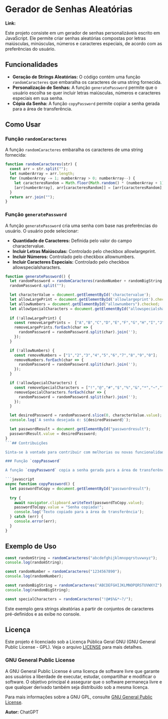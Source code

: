 # Gerador de Senhas Aleatórias

**Link:** 

Este projeto consiste em um gerador de senhas personalizáveis escrito em JavaScript. Ele permite criar senhas aleatórias compostas por letras maiúsculas, minúsculas, números e caracteres especiais, de acordo com as preferências do usuário.

## Funcionalidades

- **Geração de Strings Aleatórias:** O código contém uma função `randomCaracteres` que embaralha os caracteres de uma string fornecida.
- **Personalização de Senhas:** A função `generatePassword` permite que o usuário escolha se quer incluir letras maiúsculas, números e caracteres especiais em sua senha.
- **Cópia da Senha:** A função `copyPassword` permite copiar a senha gerada para a área de transferência.

## Como Usar

### Função `randomCaracteres`

A função `randomCaracteres` embaralha os caracteres de uma string fornecida:

```javascript
function randomCaracteres(str) {
  const arr = str.split("");
  let numberArray = arr.length;
  for (numberArray -= 1; numberArray > 0; numberArray--) { 
    let caracteresRandom = Math.floor(Math.random() * (numberArray + 1));
    [arr[numberArray], arr[caracteresRandom]] = [arr[caracteresRandom], arr[numberArray]];
  }
  return arr.join("");
} 
```
### Função `generatePassword`

A função `generatePassword` cria uma senha com base nas preferências do usuário. O usuário pode selecionar:

- **Quantidade de Caracteres:** Definida pelo valor do campo charactervalue.
- **Incluir Letras Maiúsculas:** Controlado pelo checkbox allowlargeprint.
- **Incluir Números:** Controlado pelo checkbox allownumbers.
- **Incluir Caracteres Especiais:** Controlado pelo checkbox allowspecialsharacters.

```javascript
function generatePassword() {
  let randomPassword = randomCaracteres(randomNumber + randomBigString + randomString + specialCharacters);
  randomPassword.split("");

  let characterValue = document.getElementById('charactervalue');
  let allowLargePrint = document.getElementById('allowlargeprint').checked;
  let allowNumbers = document.getElementById("allownumbers").checked;
  let allowSpecialCharacters = document.getElementById("allowspecialsharacters").checked;
  
  if (!allowLargePrint) {
    const removeLargePrints =  ["A","B","C","D","E","F","G","H","I","J","K","L","M","N","O","P","Q","R","S","T","U","V","W","X","Y","Z"];
    removeLargePrints.forEach(char => {
      randomPassword = randomPassword.split(char).join('');
    });
  }

  if (!allowNumbers) {
    const removeNumbers = ["1","2","3","4","5","6","7","8","9","0"];
    removeNumbers.forEach(char => {
      randomPassword = randomPassword.split(char).join('');
    });
  }

  if (!allowSpecialCharacters) {
    const removeSpecialCharacters = ["!","@","#","$","%","&","*","~","?","/"];
    removeSpecialCharacters.forEach(char => {
      randomPassword = randomPassword.split(char).join('');
    });
  }

  let desiredPassword = randomPassword.slice(0, characterValue.value);
  console.log(`A senha desejada é: ${desiredPassword}`);

  let passwordResult = document.getElementById("passwordresult");
  passwordResult.value = desiredPassword;
}
```## Contribuições

Sinta-se à vontade para contribuir com melhorias ou novas funcionalidades.

### Função `copyPassword`

A função `copyPassword` copia a senha gerada para a área de transferência:

```javascript
async function copyPassword() {
  let passwordToCopy = document.getElementById("passwordresult");
  
  try {
    await navigator.clipboard.writeText(passwordToCopy.value);
    passwordToCopy.value = "Senha copiada!";
    console.log('Texto copiado para a área de transferência');
  } catch (err) {
    console.error(err);
  }
}
```

## Exemplo de Uso

```javascript
const randomString = randomCaracteres("abcdefghijklmnopqrstuvwxyz");
console.log(randomString);

const randomNumber = randomCaracteres("1234567890");
console.log(randomNumber);

const randomBigString = randomCaracteres("ABCDEFGHIJKLMNOPQRSTUVWXYZ");
console.log(randomBigString);

const specialCharacters = randomCaracteres("!@#$%&*~?/");
```

Este exemplo gera strings aleatórias a partir de conjuntos de caracteres pré-definidos e as exibe no console.

## Licença

Este projeto é licenciado sob a Licença Pública Geral GNU (GNU General Public License - GPL). Veja o arquivo [LICENSE](LICENSE) para mais detalhes.

### GNU General Public License

A GNU General Public License é uma licença de software livre que garante aos usuários a liberdade de executar, estudar, compartilhar e modificar o software. O objetivo principal é assegurar que o software permaneça livre e que qualquer derivado também seja distribuído sob a mesma licença.

Para mais informações sobre a GNU GPL, consulte [GNU General Public License](https://www.gnu.org/licenses/gpl-3.0.html).


**Autor:** ChatGPT
 